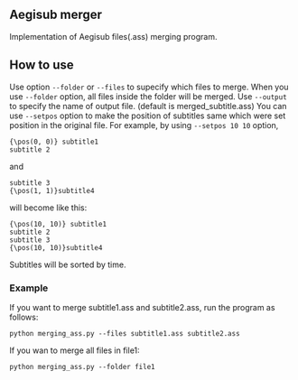 ## Aegisub merger
Implementation of Aegisub files(.ass) merging program.

## How to use
Use option `--folder` or `--files` to supecify which files to merge.
When you use `--folder` option, all files inside the folder will be merged.
Use `--output` to specify the name of output file. (default is merged\_subtitle.ass)
You can use `--setpos` option to make the position of subtitles same which were set position in the original file.
For example, by using `--setpos 10 10` option, 
```
{\pos(0, 0)} subtitle1
subtitle 2
```
and
```
subtitle 3
{\pos(1, 1)}subtitle4
```
will become like this:
```
{\pos(10, 10)} subtitle1
subtitle 2
subtitle 3
{\pos(10, 10)}subtitle4
```

Subtitles will be sorted by time.

### Example
If you want to merge subtitle1.ass and subtitle2.ass, run the program as follows:
```
python merging_ass.py --files subtitle1.ass subtitle2.ass
```
If you wan to merge all files in file1:
```
python merging_ass.py --folder file1
```

